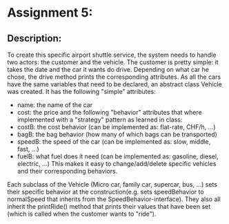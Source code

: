 # Assignment 5:
## Description:
To create this specific airport shuttle service, the system needs to handle two actors: the customer and the vehicle. 
The customer is pretty simple: it takes the date and the car it wants do drive. Depending on what car he chose, the drive method prints the corresponding attributes.
As all the cars have the same variables that need to be declared, an abstract class Vehicle was created. It has the following "simple" attributes:
- name: the name of the car
- cost: the price
and the following "behavior" attributes that where implemented with a "strategy" pattern as learned in class:
- costB: the cost behavior (can be implemented as: flat-rate, CHF/h, ...)
- bagB: the bag behavior (how many of which bags can be transported)
- speedB: the speed of the car (can be implemented as: slow, middle, fast, ...)
- fuelB: what fuel does it need (can be implemented as: gasoline, diesel, electric, ...)
This makes it easy to change/add/delete specific vehicles and their corresponding behaviors.

Each subclass of the Vehicle (Micro car, family car, supercar, bus, ...) sets their specific behavior at the construction(e.g. sets speedBehavior to normalSpeed that inherits from the SpeedBehavior-interface).
They also all inherit the printRide() method that prints their values that have been set (which is called when the customer wants to "ride"). 


